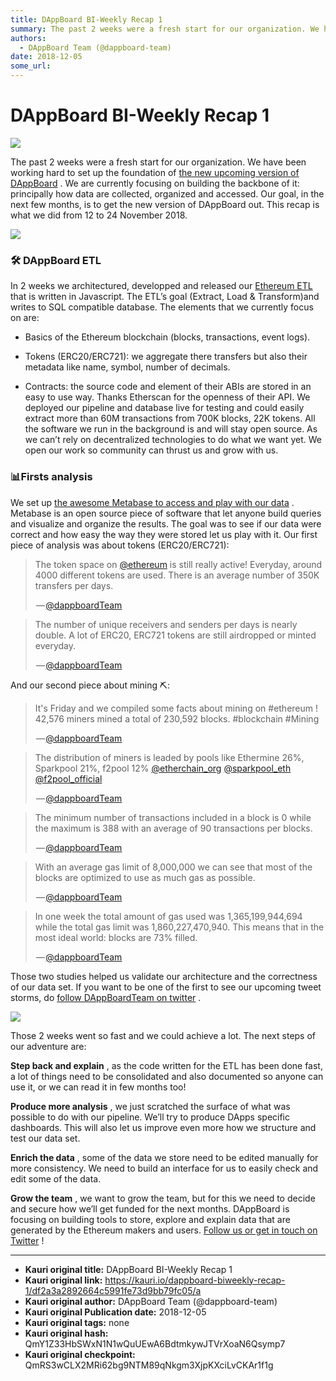 ```yaml
---
title: DAppBoard BI-Weekly Recap 1
summary: The past 2 weeks were a fresh start for our organization. We have been working hard to set up the foundation of the new upcoming version of DAppBoard . We are currently focusing on building the backbone of it- principally how data are collected, organized and accessed. Our goal, in the next few months, is to get the new version of DAppBoard out. This recap is what we did from 12 to 24 November 2018. 🛠 DAppBoard ETL In 2 weeks we architectured, developped and released our Ethereum ETL that is wr
authors:
  - DAppBoard Team (@dappboard-team)
date: 2018-12-05
some_url: 
---
```


# DAppBoard BI-Weekly Recap 1



![](https://ipfs.infura.io/ipfs/QmS1qe7r4Xm7LBWEUEMhjra1eP5VpvcwrGuzxqjeNeQk3h)

The past 2 weeks were a fresh start for our organization. We have been working hard to set up the foundation of 
[the new upcoming version of DAppBoard](http://dappboard.com)
 . We are currently focusing on building the backbone of it: principally how data are collected, organized and accessed. Our goal, in the next few months, is to get the new version of DAppBoard out.
This recap is what we did from 12 to 24 November 2018.

![](https://ipfs.infura.io/ipfs/QmU9i2oJi3CGouSFzGtMTsVaahCYiK7R3UTRwk9A11JG49)


### 🛠 DAppBoard ETL
In 2 weeks we architectured, developped and released our 
[Ethereum ETL](https://github.com/DAppBoard/ethereum-etl/)
 that is written in Javascript. The ETL’s goal (Extract, Load & Transform)and writes to SQL compatible database.
The elements that we currently focus on are:



 * Basics of the Ethereum blockchain (blocks, transactions, event logs).

 * Tokens (ERC20/ERC721): we aggregate there transfers but also their metadata like name, symbol, number of decimals.

 * Contracts: the source code and element of their ABIs are stored in an easy to use way. Thanks Etherscan for the openness of their API.
We deployed our pipeline and database live for testing and could easily extract more than 60M transactions from 700K blocks, 22K tokens.
All the software we run in the background is and will stay open source. As we can’t rely on decentralized technologies to do what we want yet. We open our work so community can thrust us and grow with us.

### 📊Firsts analysis
We set up 
[the awesome Metabase to access and play with our data](https://www.metabase.com/)
 . Metabase is an open source piece of software that let anyone build queries and visualize and organize the results. The goal was to see if our data were correct and how easy the way they were stored let us play with it.
Our first piece of analysis was about tokens (ERC20/ERC721):

<blockquote class="twitter-tweet" data-align="center" data-conversation="none" data-dnt="true"><p>The token space on <a href="http://twitter.com/ethereum" target="_blank" title="Twitter profile for @ethereum">@ethereum</a> is still really active! Everyday, around 4000 different tokens are used. There is an average number of 350K transfers per days.</p><p> — <a href="https://twitter.com/dappboardTeam/status/1065663649027682304">@dappboardTeam</a></p></blockquote>


<blockquote class="twitter-tweet" data-align="center" data-conversation="none" data-dnt="true"><p>The number of unique receivers and senders per days is nearly double. A lot of ERC20, ERC721 tokens are still airdropped or minted everyday.</p><p> — <a href="https://twitter.com/dappboardTeam/status/1065663652152442880">@dappboardTeam</a></p></blockquote>

And our second piece about mining ⛏:

<blockquote class="twitter-tweet" data-align="center" data-conversation="none" data-dnt="true"><p>It's Friday and we compiled some facts about mining on #ethereum ! 42,576 miners mined a total of 230,592 blocks. #blockchain #Mining</p><p> — <a href="https://twitter.com/dappboardTeam/status/1065932942093008896">@dappboardTeam</a></p></blockquote>


<blockquote class="twitter-tweet" data-align="center" data-conversation="none" data-dnt="true"><p>The distribution of miners is leaded by pools like Ethermine 26%, Sparkpool 21%, f2pool 12% <a href="http://twitter.com/etherchain_org" target="_blank" title="Twitter profile for @etherchain_org">@etherchain_org</a> <a href="http://twitter.com/sparkpool_eth" target="_blank" title="Twitter profile for @sparkpool_eth">@sparkpool_eth</a> <a href="http://twitter.com/f2pool_official" target="_blank" title="Twitter profile for @f2pool_official">@f2pool_official</a></p><p> — <a href="https://twitter.com/dappboardTeam/status/1065932945649819648">@dappboardTeam</a></p></blockquote>


<blockquote class="twitter-tweet" data-align="center" data-conversation="none" data-dnt="true"><p>The minimum number of transactions included in a block is 0 while the maximum is 388 with an average of 90 transactions per blocks.</p><p> — <a href="https://twitter.com/dappboardTeam/status/1065932948229230595">@dappboardTeam</a></p></blockquote>


<blockquote class="twitter-tweet" data-align="center" data-conversation="none" data-dnt="true"><p>With an average gas limit of 8,000,000 we can see that most of the blocks are optimized to use as much gas as possible.</p><p> — <a href="https://twitter.com/dappboardTeam/status/1065932950846488581">@dappboardTeam</a></p></blockquote>


<blockquote class="twitter-tweet" data-align="center" data-conversation="none" data-dnt="true"><p>In one week the total amount of gas used was 1,365,199,944,694 while the total gas limit was 1,860,227,470,940. This means that in the most ideal world: blocks are 73% filled.</p><p> — <a href="https://twitter.com/dappboardTeam/status/1065932953317007361">@dappboardTeam</a></p></blockquote>

Those two studies helped us validate our architecture and the correctness of our data set. If you want to be one of the first to see our upcoming tweet storms, do 
[follow DAppBoardTeam on twitter](https://twitter.com/dappboardTeam)
 .

![](https://ipfs.infura.io/ipfs/QmYgTeEb9yrpN85BciBsc7BQT9co7EDXxYpGNDSxrq5kox)

Those 2 weeks went so fast and we could achieve a lot. The next steps of our adventure are:
 
**Step back and explain**
 , as the code written for the ETL has been done fast, a lot of things need to be consolidated and also documented so anyone can use it, or we can read it in few months too!
 
**Produce more analysis**
 , we just scratched the surface of what was possible to do with our pipeline. We’ll try to produce DApps specific dashboards. This will also let us improve even more how we structure and test our data set.
 
**Enrich the data**
 , some of the data we store need to be edited manually for more consistency. We need to build an interface for us to easily check and edit some of the data.
 
**Grow the team**
 , we want to grow the team, but for this we need to decide and secure how we’ll get funded for the next months.
DAppBoard is focusing on building tools to store, explore and explain data that are generated by the Ethereum makers and users. 
[Follow us or get in touch on Twitter](https://twitter.com/dappboardTeam)
 !



---

- **Kauri original title:** DAppBoard BI-Weekly Recap 1
- **Kauri original link:** https://kauri.io/dappboard-biweekly-recap-1/df2a3a2892664c5991fe73d9bb79fc05/a
- **Kauri original author:** DAppBoard Team (@dappboard-team)
- **Kauri original Publication date:** 2018-12-05
- **Kauri original tags:** none
- **Kauri original hash:** QmY1Z33HbSWxN1N1wQuUEwA6BdtmkywJTVrXoaN6Qsymp7
- **Kauri original checkpoint:** QmRS3wCLX2MRi62bg9NTM89qNkgm3XjpKXciLvCKAr1f1g



